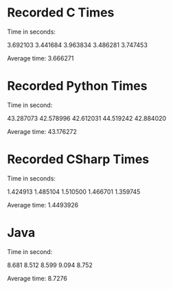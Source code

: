 # Recorded C Times

Time in seconds:

3.692103
3.441684
3.963834
3.486281
3.747453

Average time: 3.666271

# Recorded Python Times

Time in second:

43.287073
42.578996
42.612031
44.519242
42.884020

Average time: 43.176272

# Recorded CSharp Times

Time in seconds:

1.424913
1.485104
1.510500
1.466701
1.359745

Average time: 1.4493926

# Java

Time in second:

8.681
8.512
8.599
9.094
8.752

Average time: 8.7276